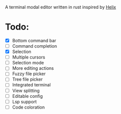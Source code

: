 A terminal modal editor written in rust inspired by [Helix](https://github.com/helix-editor/helix)

# Todo:
- [x] Bottom command bar
- [ ] Command completion
- [x] Selection
- [ ] Multiple cursors
- [ ] Selection mode
- [ ] More editing actions
- [ ] Fuzzy file picker
- [ ] Tree file picker
- [ ] Integrated terminal
- [ ] View splitting
- [ ] Editable config
- [ ] Lsp support
- [ ] Code coloration
